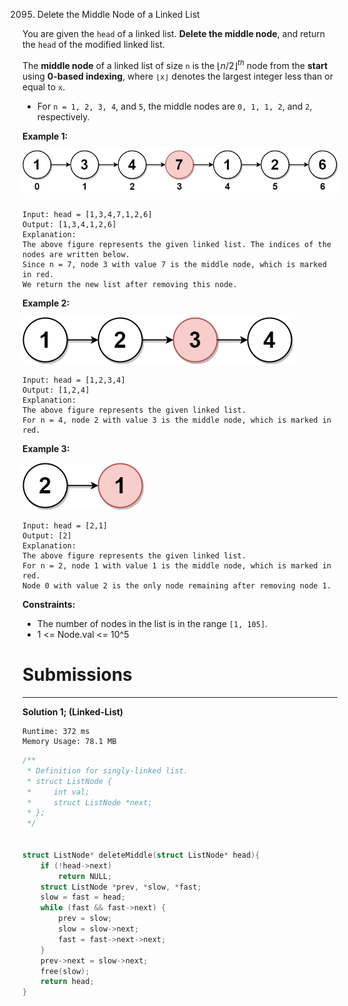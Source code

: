 2095. Delete the Middle Node of a Linked List

You are given the `head` of a linked list. **Delete the middle node**, and return the `head` of the modified linked list.

The **middle node** of a linked list of size `n` is the $⌊n / 2⌋^{th}$ node from the **start** using **0-based indexing**, where `⌊x⌋` denotes the largest integer less than or equal to `x`.

* For `n = 1, 2, 3, 4`, and `5`, the middle nodes are `0, 1, 1, 2`, and `2`, respectively.
 

**Example 1:**

![2095_eg1drawio.png](img/2095_eg1drawio.png)
```
Input: head = [1,3,4,7,1,2,6]
Output: [1,3,4,1,2,6]
Explanation:
The above figure represents the given linked list. The indices of the nodes are written below.
Since n = 7, node 3 with value 7 is the middle node, which is marked in red.
We return the new list after removing this node. 
```

**Example 2:**

![2095_eg2drawio.png](img/2095_eg2drawio.png)
```
Input: head = [1,2,3,4]
Output: [1,2,4]
Explanation:
The above figure represents the given linked list.
For n = 4, node 2 with value 3 is the middle node, which is marked in red.
```

**Example 3:**

![2095_eg3drawio.png](img/2095_eg3drawio.png)
```
Input: head = [2,1]
Output: [2]
Explanation:
The above figure represents the given linked list.
For n = 2, node 1 with value 1 is the middle node, which is marked in red.
Node 0 with value 2 is the only node remaining after removing node 1.
```

**Constraints:**

* The number of nodes in the list is in the range `[1, 105]`.
* 1 <= Node.val <= 10^5

# Submissions
---
**Solution 1; (Linked-List)**
```
Runtime: 372 ms
Memory Usage: 78.1 MB
```
```c
/**
 * Definition for singly-linked list.
 * struct ListNode {
 *     int val;
 *     struct ListNode *next;
 * };
 */


struct ListNode* deleteMiddle(struct ListNode* head){
    if (!head->next)
        return NULL;
    struct ListNode *prev, *slow, *fast;
    slow = fast = head;
    while (fast && fast->next) {
        prev = slow;
        slow = slow->next;
        fast = fast->next->next;
    }
    prev->next = slow->next;
    free(slow);
    return head;
}
```
